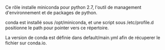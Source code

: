 Ce rôle installe miniconda pour python 2.7, l'outil de management d'environnement et de packages de python.

conda est installé sous /opt/miniconda, et une script sous /etc/profile.d positionne le path pour pointer vers ce répertoire.

La version de conda est définie dans default/main.yml afin de récuperer le fichier sur conda.io.

